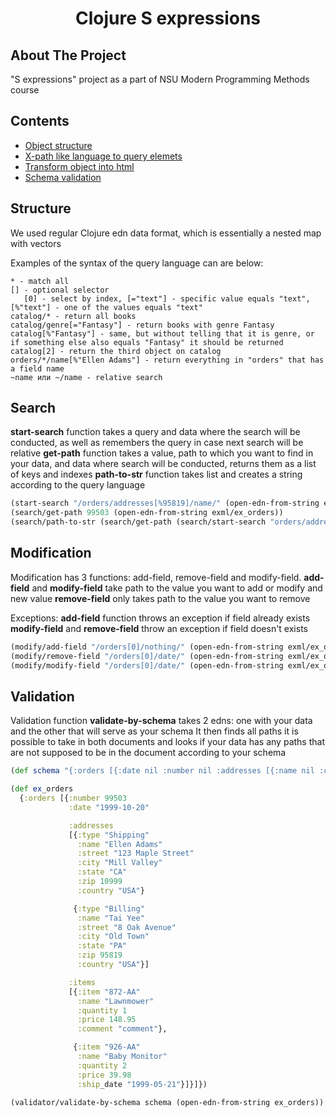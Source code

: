 <div align="center">
  <h1 align="center">
  Clojure S expressions
  </h1>
</div>

## About The Project

"S expressions" project as a part of NSU Modern Programming Methods course

## Contents

- [Object structure](#structure)
- [X-path like language to query elemets](#search)
- [Transform object into html](#transform)
- [Schema validation](#schema)

## Structure

We used regular Clojure edn data format, which is essentially a nested map with vectors

Examples of the syntax of the query language can are below:
```
* - match all
[] - optional selector 
   [0] - select by index, [="text"] - specific value equals "text", [%"text"] - one of the values equals "text"
catalog/* - return all books
catalog/genre[="Fantasy"] - return books with genre Fantasy
catalog[%"Fantasy"] - same, but without telling that it is genre, or if something else also equals "Fantasy" it should be returned
catalog[2] - return the third object on catalog
orders/*/name[%"Ellen Adams"] - return everything in "orders" that has a field name
~name или ~/name - relative search
```

## Search

**start-search** function takes a query and data where the search will be conducted, as well as remembers the query in case next search will be relative
**get-path** function takes a value, path to which you want to find in your data, and data where search will be conducted, returns them as a list of keys and indexes
**path-to-str** function takes list and creates a string according to the query language

``` clojure
(start-search "/orders/addresses[%95819]/name/" (open-edn-from-string exml/ex_orders))
(search/get-path 99503 (open-edn-from-string exml/ex_orders))
(search/path-to-str (search/get-path (search/start-search "orders/addresses[%95819]/name" (open-edn-from-string exml/ex_orders)) (open-edn-from-string exml/ex_orders)))
```

## Modification

Modification has 3 functions: add-field, remove-field and modify-field.
**add-field** and **modify-field** take path to the value you want to add or modify and new value
**remove-field** only takes path to the value you want to remove

Exceptions:
**add-field** function throws an exception if field already exists
**modify-field** and **remove-field** throw an exception if field doesn't exists

``` clojure
(modify/add-field "/orders[0]/nothing/" (open-edn-from-string exml/ex_orders) "heh")
(modify/remove-field "/orders[0]/date/" (open-edn-from-string exml/ex_orders))
(modify/modify-field "/orders[0]/date/" (open-edn-from-string exml/ex_orders) "heh")
```

## Validation

Validation function **validate-by-schema** takes 2 edns: one with your data and the other that will serve as your schema
It then finds all paths it is possible to take in both documents and looks if your data has any paths that are not supposed to be in the document according to your schema

``` clojure
(def schema "{:orders [{:date nil :number nil :addresses [{:name nil :city nil :type nil :state nil :street nil :zip nil :country nil}] :items [{:ship_date nil :name nil :item nil :comment nil :quantity nil :price nil}]}]}")

(def ex_orders
  {:orders [{:number 99503
             :date "1999-10-20"

             :addresses
             [{:type "Shipping"
               :name "Ellen Adams"
               :street "123 Maple Street"
               :city "Mill Valley"
               :state "CA"
               :zip 10999
               :country "USA"}

              {:type "Billing"
               :name "Tai Yee"
               :street "8 Oak Avenue"
               :city "Old Town"
               :state "PA"
               :zip 95819
               :country "USA"}]

             :items
             [{:item "872-AA"
               :name "Lawnmower"
               :quantity 1
               :price 148.95
               :comment "comment"},

              {:item "926-AA"
               :name "Baby Monitor"
               :quantity 2
               :price 39.98
               :ship_date "1999-05-21"}]}]})

(validator/validate-by-schema schema (open-edn-from-string ex_orders))
```
